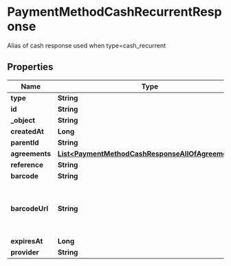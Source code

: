 

# PaymentMethodCashRecurrentResponse

Alias of cash response used when type=cash_recurrent

## Properties

| Name | Type | Description | Notes |
|------------ | ------------- | ------------- | -------------|
|**type** | **String** |  |  |
|**id** | **String** |  |  |
|**_object** | **String** |  |  |
|**createdAt** | **Long** |  |  |
|**parentId** | **String** |  |  [optional] |
|**agreements** | [**List&lt;PaymentMethodCashResponseAllOfAgreements&gt;**](PaymentMethodCashResponseAllOfAgreements.md) |  |  [optional] |
|**reference** | **String** |  |  [optional] |
|**barcode** | **String** |  |  [optional] |
|**barcodeUrl** | **String** | URL to the barcode image, reference is the same as barcode |  [optional] |
|**expiresAt** | **Long** |  |  [optional] |
|**provider** | **String** |  |  [optional] |



